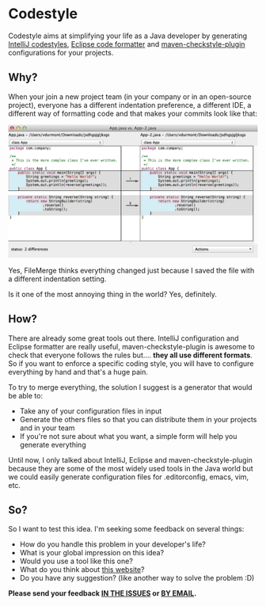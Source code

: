 # Codestyle

Codestyle aims at simplifying your life as a Java developer by generating [IntelliJ codestyles](http://www.jetbrains.com/idea/), [Eclipse code formatter](https://www.eclipse.org/) and [maven-checkstyle-plugin](http://maven.apache.org/plugins/maven-checkstyle-plugin/) configurations for your projects.

## Why?

When your join a new project team (in your company or in an open-source project), everyone has a different indentation preference, a different IDE, a different way of formatting code and that makes your commits look like that:

![Diff gone bad](diff.png)

Yes, FileMerge thinks everything changed just because I saved the file with a different indentation setting.

Is it one of the most annoying thing in the world? Yes, definitely.

## How?

There are already some great tools out there. IntelliJ configuration and Eclipse formatter are really useful, maven-checkstyle-plugin is awesome to check that everyone follows the rules but.... **they all use different formats**. So if you want to enforce a specific coding style, you will have to configure everything by hand and that's a huge pain.

To try to merge everything, the solution I suggest is a generator that would be able to:

* Take any of your configuration files in input
* Generate the others files so that you can distribute them in your projects and in your team
* If you're not sure about what you want, a simple form will help you generate everything

Until now, I only talked about IntelliJ, Eclipse and maven-checkstyle-plugin because they are some of the most widely used tools in the Java world but we could easily generate configuration files for .editorconfig, emacs, vim, etc.

## So?

So I want to test this idea. I'm seeking some feedback on several things:

* How do you handle this problem in your developer's life?
* What is your global impression on this idea?
* Would you use a tool like this one?
* What do you think about [this website](http://codestyle.vdurmont.com)?
* Do you have any suggestion? (like another way to solve the problem :D)

**Please send your feedback [IN THE ISSUES](https://github.com/vdurmont/codestyle/issues) or [BY EMAIL](mailto:vdurmont@gmail.com?subject=Feedback%20on%20Codestyle).**
